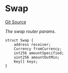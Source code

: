 # Swap
[Git Source](https://github.com/z0r0z/v4-router/blob/779a8b2993340f52f002b2d88b27d991b1468c66/src/V4SwapRouter.sol)

*The swap router params.*


```solidity
struct Swap {
    address receiver;
    Currency fromCurrency;
    int256 amountSpecified;
    uint256 amountOutMin;
    Key[] keys;
}
```

